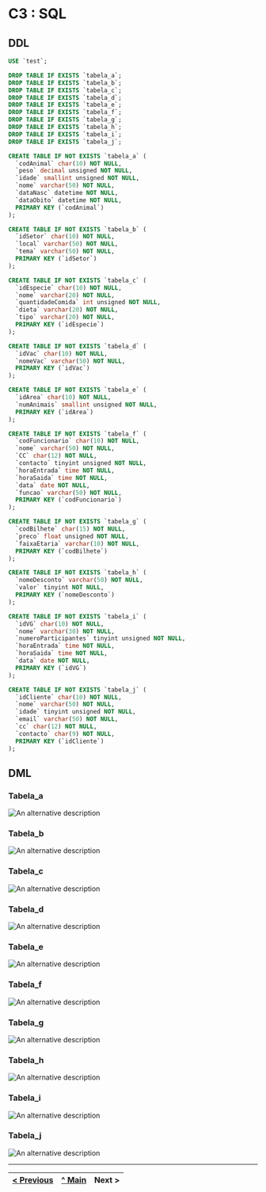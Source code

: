 # C3 : SQL

## DDL




```sql
USE `test`;

DROP TABLE IF EXISTS `tabela_a`;
DROP TABLE IF EXISTS `tabela_b`;
DROP TABLE IF EXISTS `tabela_c`;
DROP TABLE IF EXISTS `tabela_d`;
DROP TABLE IF EXISTS `tabela_e`;
DROP TABLE IF EXISTS `tabela_f`;
DROP TABLE IF EXISTS `tabela_g`;
DROP TABLE IF EXISTS `tabela_h`;
DROP TABLE IF EXISTS `tabela_i`;
DROP TABLE IF EXISTS `tabela_j`;

CREATE TABLE IF NOT EXISTS `tabela_a` (
  `codAnimal` char(10) NOT NULL,
  `peso` decimal unsigned NOT NULL,
  `idade` smallint unsigned NOT NULL,
  `nome` varchar(50) NOT NULL,
  `dataNasc` datetime NOT NULL,
  `dataObito` datetime NOT NULL,
  PRIMARY KEY (`codAnimal`)
);

CREATE TABLE IF NOT EXISTS `tabela_b` (
  `idSetor` char(10) NOT NULL,
  `local` varchar(50) NOT NULL,
  `tema` varchar(50) NOT NULL,
  PRIMARY KEY (`idSetor`)
);

CREATE TABLE IF NOT EXISTS `tabela_c` (
  `idEspecie` char(10) NOT NULL,
  `nome` varchar(20) NOT NULL,
  `quantidadeComida` int unsigned NOT NULL,
  `dieta` varchar(20) NOT NULL,
  `tipo` varchar(20) NOT NULL,
  PRIMARY KEY (`idEspecie`)
);

CREATE TABLE IF NOT EXISTS `tabela_d` (
  `idVac` char(10) NOT NULL,
  `nomeVac` varchar(50) NOT NULL,
  PRIMARY KEY (`idVac`)
);

CREATE TABLE IF NOT EXISTS `tabela_e` (
  `idArea` char(10) NOT NULL,
  `numAnimais` smallint unsigned NOT NULL,
  PRIMARY KEY (`idArea`)
);

CREATE TABLE IF NOT EXISTS `tabela_f` (
  `codFuncionario` char(10) NOT NULL,
  `nome` varchar(50) NOT NULL,
  `CC` char(12) NOT NULL,
  `contacto` tinyint unsigned NOT NULL,
  `horaEntrada` time NOT NULL,
  `horaSaida` time NOT NULL,
  `data` date NOT NULL,
  `funcao` varchar(50) NOT NULL,
  PRIMARY KEY (`codFuncionario`)
);

CREATE TABLE IF NOT EXISTS `tabela_g` (
  `codBilhete` char(15) NOT NULL,
  `preco` float unsigned NOT NULL,
  `faixaEtaria` varchar(10) NOT NULL,
  PRIMARY KEY (`codBilhete`)
);

CREATE TABLE IF NOT EXISTS `tabela_h` (
  `nomeDesconto` varchar(50) NOT NULL,
  `valor` tinyint NOT NULL,
  PRIMARY KEY (`nomeDesconto`)
);

CREATE TABLE IF NOT EXISTS `tabela_i` (
  `idVG` char(10) NOT NULL,
  `nome` varchar(30) NOT NULL,
  `numeroParticipantes` tinyint unsigned NOT NULL,
  `horaEntrada` time NOT NULL,
  `horaSaida` time NOT NULL,
  `data` date NOT NULL,
  PRIMARY KEY (`idVG`)
);

CREATE TABLE IF NOT EXISTS `tabela_j` (
  `idCliente` char(10) NOT NULL,
  `nome` varchar(50) NOT NULL,
  `idade` tinyint unsigned NOT NULL,
  `email` varchar(50) NOT NULL,
  `cc` char(12) NOT NULL,
  `contacto` char(9) NOT NULL,
  PRIMARY KEY (`idCliente`)
);
```

## DML

### Tabela_a

![An alternative description](tabela_a.jpeg)  

### Tabela_b

![An alternative description](tabela_b.jpeg)  

### Tabela_c

![An alternative description](tabela_c.jpeg)  

### Tabela_d

![An alternative description](tabela_d.jpeg)  

### Tabela_e

![An alternative description](tabela_e.jpeg)  

### Tabela_f

![An alternative description](tabela_f.jpeg)  

### Tabela_g

![An alternative description](tabela_g.jpeg)  

### Tabela_h

![An alternative description](tabela_h.jpeg)  

### Tabela_i

![An alternative description](tabela_i.jpeg) 

### Tabela_j

![An alternative description](tabela_j.jpeg)  

---
[< Previous](rebd04.md) | [^ Main]() | Next >
:--- | :---: | ---: 
